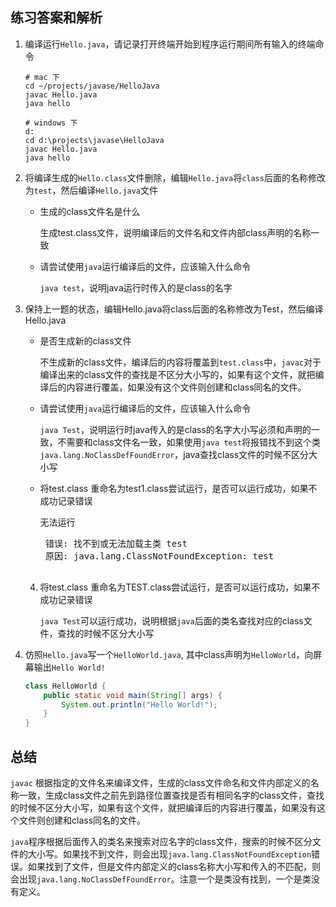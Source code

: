 ## 练习答案和解析

1. 编译运行`Hello.java`，请记录打开终端开始到程序运行期间所有输入的终端命令

   ```shell
   # mac 下
   cd ~/projects/javase/HelloJava
   javac Hello.java
   java hello
   ```

   ```shell
   # windows 下
   d:
   cd d:\projects\javase\HelloJava
   javac Hello.java
   java hello
   ```

2. 将编译生成的`Hello.class`文件删除，编辑`Hello.java`将`class`后面的名称修改为`test`，然后编译`Hello.java`文件

   * 生成的class文件名是什么

      生成test.class文件，说明编译后的文件名和文件内部class声明的名称一致

   * 请尝试使用`java`运行编译后的文件，应该输入什么命令

      `java test`，说明java运行时传入的是class的名字

3. 保持上一题的状态，编辑Hello.java将class后面的名称修改为Test，然后编译Hello.java

   * 是否生成新的class文件

      不生成新的class文件，编译后的内容将覆盖到`test.class`中，`javac`对于编译出来的class文件的查找是不区分大小写的，如果有这个文件，就把编译后的内容进行覆盖，如果没有这个文件则创建和class同名的文件。

   * 请尝试使用`java`运行编译后的文件，应该输入什么命令

      `java Test`，说明运行时java传入的是class的名字大小写必须和声明的一致，不需要和class文件名一致，如果使用`java test`将报错找不到这个类`java.lang.NoClassDefFoundError`，java查找class文件的时候不区分大小写

   * 将test.class 重命名为test1.class尝试运行，是否可以运行成功，如果不成功记录错误

      无法运行

      <pre>
      错误: 找不到或无法加载主类 test
      原因: java.lang.ClassNotFoundException: test
      </pre>

   4. 将test.class 重命名为TEST.class尝试运行，是否可以运行成功，如果不成功记录错误

      `java Test`可以运行成功，说明根据`java`后面的类名查找对应的class文件，查找的时候不区分大小写

4. 仿照`Hello.java`写一个`HelloWorld.java`, 其中class声明为`HelloWorld`，向屏幕输出`Hello World!`

   ```java
   class HelloWorld {
       public static void main(String[] args) {
           System.out.println("Hello World!");
       }
   }
   ```



## 总结
`javac` 根据指定的文件名来编译文件，生成的class文件命名和文件内部定义的名称一致，生成class文件之前先到路径位置查找是否有相同名字的class文件，查找的时候不区分大小写，如果有这个文件，就把编译后的内容进行覆盖，如果没有这个文件则创建和class同名的文件。

`java`程序根据后面传入的类名来搜索对应名字的class文件，搜索的时候不区分文件的大小写。如果找不到文件，则会出现`java.lang.ClassNotFoundException`错误。如果找到了文件，但是文件内部定义的class名称大小写和传入的不匹配，则会出现`java.lang.NoClassDefFoundError`。注意一个是类没有找到，一个是类没有定义。